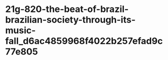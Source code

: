 # 21g-820-the-beat-of-brazil-brazilian-society-through-its-music-fall_d6ac4859968f4022b257efad9c77e805